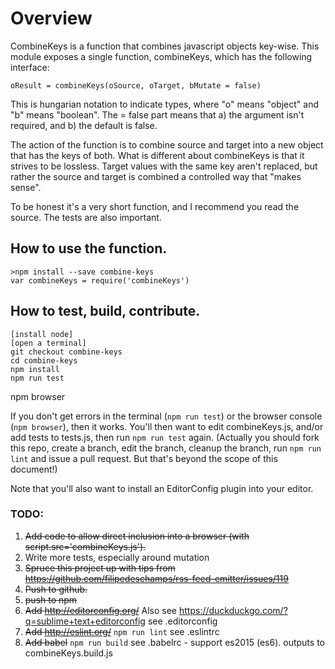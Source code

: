 # Overview

CombineKeys is a function that combines javascript objects key-wise. This module exposes a single function, combineKeys, which has the following interface:

	oResult = combineKeys(oSource, oTarget, bMutate = false)

This is hungarian notation to indicate types, where "o" means "object" and "b" means "boolean". The = false part means that a) the argument isn't required, and b) the default is false.

The action of the function is to combine source and target into a new object that has the keys of both. What is different about combineKeys is that it strives to be lossless. Target values with the same key aren't replaced, but rather the source and target is combined a controlled way that "makes sense".

To be honest it's a very short function, and I recommend you read the source. The tests are also important.

## How to use the function.

	>npm install --save combine-keys
	var combineKeys = require('combineKeys')

## How to test, build, contribute.

	[install node]
	[open a terminal]
	git checkout combine-keys
	cd combine-keys
	npm install
	npm run test
  npm browser

If you don't get errors in the terminal (`npm run test`) or the browser console (`npm browser`), then it works. You'll then want to edit combineKeys.js, and/or add tests to tests.js, then run `npm run test` again. (Actually you should fork this repo, create a branch, edit the branch, cleanup the branch, run `npm run lint` and issue a pull request. But that's beyond the scope of this document!)

Note that you'll also want to install an EditorConfig plugin into your editor.

### TODO:

1. <s>Add code to allow direct inclusion into a browser (with script.src='combineKeys.js').</s>
2. Write more tests, especially around mutation
3. <s>Spruce this project up with tips from https://github.com/filipedeschamps/rss-feed-emitter/issues/119</s>
4. <s>Push to github.</s>
5. <s>push to npm</s>
6. <s>Add http://editorconfig.org/</s> Also see https://duckduckgo.com/?q=sublime+text+editorconfig see .editorconfig
7. <s>Add http://eslint.org/</s> `npm run lint` see .eslintrc
8. <s>Add babel</s> `npm run build` see .babelrc - support es2015 (es6). outputs to combineKeys.build.js

